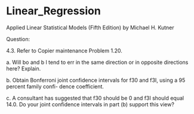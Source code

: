 # Linear_Regression
Applied Linear Statistical Models (Fifth Edition) by Michael H. Kutner

Question:

4.3. Refer to Copier maintenance Problem 1.20.

a. Will bo and b l tend to err in the same direction or in opposite directions here? Explain.

b. Obtain Bonferroni joint confidence intervals for f30 and f3I, using a 95 percent family confi- dence coefficient.

c. A consultant has suggested that f30 should be 0 and f3I should equal 14.0. Do your joint confidence intervals in part (b) support this view?

